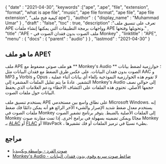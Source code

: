 {
  "date" : "2021-04-30",
  "keywords" :["ape", ".ape", "file", "extension", "format", "what is ape file", "music", "ape file format", "ape file", "ape file extension", "كيفية فتح ملف ape"] ,
  "author" : {
    "display_name" : "Muhammad Umar"
} ,
  "draft" : "false",
  "toc" : true,
  "description" :"تعرف على تنسيق ملف APE وواجهات برمجة التطبيقات التي يمكنها إنشاء ملفات APE وتحويلها وفتحها." ,
  "title" :"APE - ملف الصوت بدون فقدان الصوت في Monkey" ,
  "linktitle" : "APE",
  "menu" : {
    "docs" : {
      "parent" : "audio"
}
} ,
  "lastmod" : "2021-04-30"
}

## ما هو ملف APE؟

ملف APE هو ملف صوتي مضغوط مع ** Monkey's Audio ** ؛ خوارزمية لضغط بيانات الصوت بدون فقدان البيانات. على عكس طرق الضغط مع فقدان البيانات مثل AAC و MP3 و Vorbis و Opus ، لا تقوم هذه الخوارزمية النموذجية بإلغاء أي بيانات أثناء عملية التشفير. عادةً ما يتم تقليل الملفات المشفرة إلى Monkey's Audio إلى حوالي نصف حجمها الأصلي. تحتوي هذه الملفات على اكتشاف الأخطاء ودعم العلامات الذي يحفظ البيانات حول ملفات الصوت.

يستخدم تنسيق ملف APE على نطاق واسع بين مستخدمي Microsoft Windows. إنه يستخدم معدل ضغط شديد الإصرار والشيء الآخر الرائع هو أنه يمكن دائمًا فك ضغط ملفات الصوت في Monkey إلى الملفات الأصلية بالضبط. يتوفر برنامج تشفير الصوت Monkey مجانًا ويمكن تضمينه بسهولة في برامج أخرى. إذا تمت مقارنة صوت Monkey بـ [ALAC](https://docs.fileformat.com/audio/alac/) أو [FLAC](https://docs.fileformat.com/audio/flac/) أو WavPack ، بطيء نسبيًا في ترميز الملفات أو فك تشفيرها.

## مراجع

* [صوت القرد - بواسطة ويكيبيديا](https://en.wikipedia.org/wiki/Monkey٪27s_Audio)
* [Monkey's Audio - ضاغط صوت سريع وقوي بدون فقدان البيانات](https://monkeysaudio.com/index.html)

